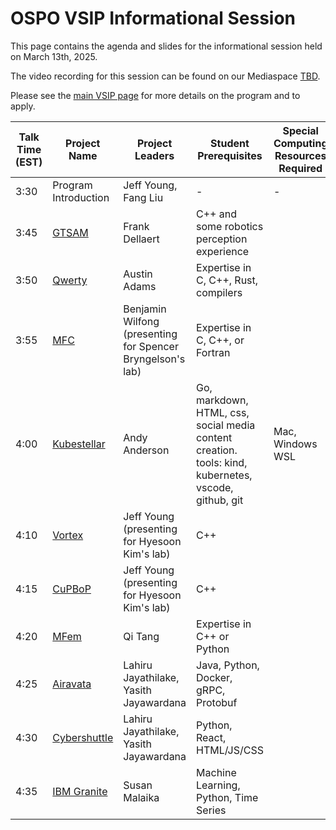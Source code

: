 # OSPO VSIP Informational Session

This page contains the agenda and slides for the informational session held on March 13th, 2025. 

The video recording for this session can be found on our Mediaspace [TBD]().

Please see the [main VSIP page](https://ospo.cc.gatech.edu/vsip-2025/) for more details on the program and to apply. 

| **Talk Time (EST)** | **Project Name**                                             | **Project Leaders**                 | **Student Prerequisites**                                    | **Special Computing Resources Required**                     | **Lightning Talk Slides** |
| ------------------- | ------------------------------------------------------------ | ----------------------------------- | ------------------------------------------------------------ | ------------------------------------------------------------ | ------------------------- |
| 3:30                | Program Introduction                                         | Jeff Young, Fang Liu                | -                                                            | -                                                            | [Slides]()                    |
| 3:45                | [GTSAM](https://github.com/borglab/gtsam) | Frank Dellaert                       | C++ and some robotics perception experience |  | [Slides]()                    |
| 3:50                | [Qwerty]( https://github.com/gt-tinker/qwerty)                                                          | Austin Adams                  |             Expertise in C, C++, Rust, compilers                                          |                                                               |               [Slides]()   
| 3:55                | [MFC](https://github.com/MFlowCode)                                                          | Benjamin Wilfong (presenting for Spencer Bryngelson's lab)                  |             Expertise in C, C++, or Fortran                                          |                                                               |               [Slides]() |
| 4:00                | [Kubestellar](https://kubestellar.io/infomercial) | Andy Anderson                       | Go, markdown, HTML, css, social media content creation. <br />tools: kind, kubernetes, vscode, github, git | Mac, Windows WSL   | [Slides](https://github.com/gt-ospo/summer-internship-program/blob/a7b1b451bfb2a57894395ad6d66c4f956fccd7b6/2024/project_slides/ibm_kubestellar_anderson.pdf)  |
| 4:10                | [Vortex](https://github.com/vortexgpgpu/vortex) | Jeff Young (presenting for Hyesoon Kim's lab)                       | C++  |  | [Slides]()                    |
| 4:15                | [CuPBoP](https://github.com/cupbop/CuPBoP) | Jeff Young (presenting for Hyesoon Kim's lab)                       | C++  |  | [Slides]()                    |
| 4:20                | [MFem](https://github.com/mfem/mfem/tree/tds-gs)                                                          | Qi Tang                  |             Expertise in C++ or Python                                          |                     
| 4:25                | [Airavata](https://github.com/apache/airavata) | Lahiru Jayathilake, Yasith Jayawardana                      | Java, Python, Docker, gRPC, Protobuf |  | [Slides]()     |
| 4:30                | [Cybershuttle](https://github.com/cyber-shuttle) | Lahiru Jayathilake, Yasith Jayawardana                      | Python, React, HTML/JS/CSS |  | [Slides]()     |
| 4:35                | [IBM Granite](https://www.ibm.com/granite/docs/use-cases/all-cookbooks/) | Susan Malaika                       | Machine Learning, Python, Time Series  |  | [Slides]()                   |
